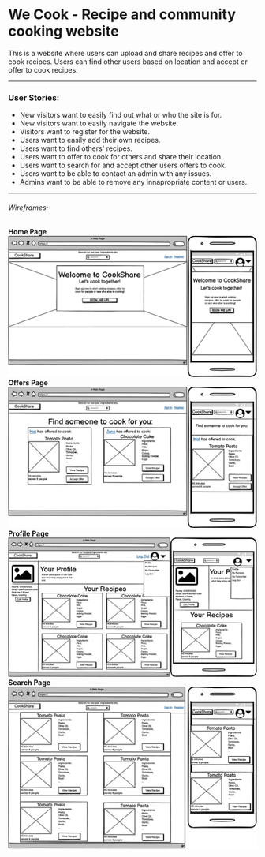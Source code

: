 # We Cook - Recipe and community cooking website
This is a website where users can upload and share recipes and offer to cook recipes. Users can find other users based on location and accept or offer to cook recipes.

---

### User Stories:
 - New visitors want to easily find out what or who the site is for.
 - New visitors want to easily navigate the website.
 - Visitors want to register for the website.
 - Users want to easily add their own recipes.
 - Users want to find others' recipes.
 - Users want to offer to cook for others and share their location.
 - Users want to search for and accept other users offers to cook.
 - Users want to be able to contact an admin with any issues.
 - Admins want to be able to remove any innapropriate content or users.



---

###### Wireframes:
__Home Page__ ![Home_page](wireframes/HOME.png)
__Offers Page__ ![Offers_page](wireframes/OFFERS.png)
__Profile Page__ ![Profile_page](wireframes/PROFILE.png)
__Search Page__ ![Search_page](wireframes/SEARCH.png)


